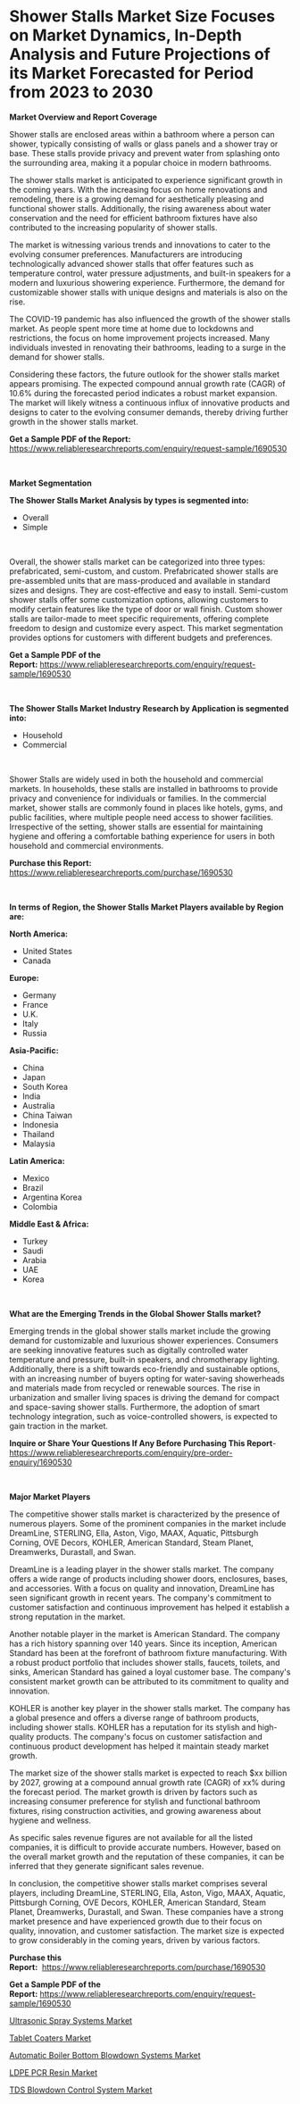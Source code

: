 <p><h1>Shower Stalls Market Size Focuses on Market Dynamics, In-Depth Analysis and Future Projections of its Market Forecasted for Period from 2023 to 2030</h1></p><p><strong>Market Overview and Report Coverage</strong></p>
<p><p>Shower stalls are enclosed areas within a bathroom where a person can shower, typically consisting of walls or glass panels and a shower tray or base. These stalls provide privacy and prevent water from splashing onto the surrounding area, making it a popular choice in modern bathrooms.</p><p>The shower stalls market is anticipated to experience significant growth in the coming years. With the increasing focus on home renovations and remodeling, there is a growing demand for aesthetically pleasing and functional shower stalls. Additionally, the rising awareness about water conservation and the need for efficient bathroom fixtures have also contributed to the increasing popularity of shower stalls.</p><p>The market is witnessing various trends and innovations to cater to the evolving consumer preferences. Manufacturers are introducing technologically advanced shower stalls that offer features such as temperature control, water pressure adjustments, and built-in speakers for a modern and luxurious showering experience. Furthermore, the demand for customizable shower stalls with unique designs and materials is also on the rise.</p><p>The COVID-19 pandemic has also influenced the growth of the shower stalls market. As people spent more time at home due to lockdowns and restrictions, the focus on home improvement projects increased. Many individuals invested in renovating their bathrooms, leading to a surge in the demand for shower stalls.</p><p>Considering these factors, the future outlook for the shower stalls market appears promising. The expected compound annual growth rate (CAGR) of 10.6% during the forecasted period indicates a robust market expansion. The market will likely witness a continuous influx of innovative products and designs to cater to the evolving consumer demands, thereby driving further growth in the shower stalls market.</p></p>
<p><strong>Get a Sample PDF of the Report:</strong> <a href="https://www.reliableresearchreports.com/enquiry/request-sample/1690530">https://www.reliableresearchreports.com/enquiry/request-sample/1690530</a></p>
<p>&nbsp;</p>
<p><strong>Market Segmentation</strong></p>
<p><strong>The Shower Stalls Market Analysis by types is segmented into:</strong></p>
<p><ul><li>Overall</li><li>Simple</li></ul></p>
<p>&nbsp;</p>
<p><p>Overall, the shower stalls market can be categorized into three types: prefabricated, semi-custom, and custom. Prefabricated shower stalls are pre-assembled units that are mass-produced and available in standard sizes and designs. They are cost-effective and easy to install. Semi-custom shower stalls offer some customization options, allowing customers to modify certain features like the type of door or wall finish. Custom shower stalls are tailor-made to meet specific requirements, offering complete freedom to design and customize every aspect. This market segmentation provides options for customers with different budgets and preferences.</p></p>
<p><strong>Get a Sample PDF of the Report:</strong>&nbsp;<a href="https://www.reliableresearchreports.com/enquiry/request-sample/1690530">https://www.reliableresearchreports.com/enquiry/request-sample/1690530</a></p>
<p>&nbsp;</p>
<p><strong>The Shower Stalls Market Industry Research by Application is segmented into:</strong></p>
<p><ul><li>Household</li><li>Commercial</li></ul></p>
<p>&nbsp;</p>
<p><p>Shower Stalls are widely used in both the household and commercial markets. In households, these stalls are installed in bathrooms to provide privacy and convenience for individuals or families. In the commercial market, shower stalls are commonly found in places like hotels, gyms, and public facilities, where multiple people need access to shower facilities. Irrespective of the setting, shower stalls are essential for maintaining hygiene and offering a comfortable bathing experience for users in both household and commercial environments.</p></p>
<p><strong>Purchase this Report:</strong>&nbsp; <a href="https://www.reliableresearchreports.com/purchase/1690530">https://www.reliableresearchreports.com/purchase/1690530</a></p>
<p>&nbsp;</p>
<p><strong>In terms of Region, the Shower Stalls Market Players available by Region are:</strong></p>
<p>
    <p> <strong> North America: </strong>
        <ul>
            <li>United States</li>
            <li>Canada</li>
        </ul>
        </p> 
    <p> <strong> Europe: </strong>
        <ul>
            <li>Germany</li>
            <li>France</li>
            <li>U.K.</li>
            <li>Italy</li>
            <li>Russia</li>
        </ul>
        </p> 
    <p> <strong> Asia-Pacific: </strong>
        <ul>
            <li>China</li>
            <li>Japan</li>
            <li>South Korea</li>
            <li>India</li>
            <li>Australia</li>
            <li>China Taiwan</li>
            <li>Indonesia</li>
            <li>Thailand</li>
            <li>Malaysia</li>
        </ul>
        </p> 
    <p> <strong> Latin America: </strong>
        <ul>
            <li>Mexico</li>
            <li>Brazil</li>
            <li>Argentina Korea</li>
            <li>Colombia</li>
        </ul>
        </p> 
    <p> <strong> Middle East & Africa: </strong>
        <ul>
            <li>Turkey</li>
            <li>Saudi</li>
            <li>Arabia</li>
            <li>UAE</li>
            <li>Korea</li>
        </ul>
    </p>
    </p>
<p>&nbsp;</p>
<p><strong>What are the Emerging Trends in the Global Shower Stalls market?</strong></p>
<p><p>Emerging trends in the global shower stalls market include the growing demand for customizable and luxurious shower experiences. Consumers are seeking innovative features such as digitally controlled water temperature and pressure, built-in speakers, and chromotherapy lighting. Additionally, there is a shift towards eco-friendly and sustainable options, with an increasing number of buyers opting for water-saving showerheads and materials made from recycled or renewable sources. The rise in urbanization and smaller living spaces is driving the demand for compact and space-saving shower stalls. Furthermore, the adoption of smart technology integration, such as voice-controlled showers, is expected to gain traction in the market.</p></p>
<p><strong>Inquire or Share Your Questions If Any Before Purchasing This Report</strong>- <a href="https://www.reliableresearchreports.com/enquiry/pre-order-enquiry/1690530">https://www.reliableresearchreports.com/enquiry/pre-order-enquiry/1690530</a></p>
<p>&nbsp;</p>
<p><strong>Major Market Players</strong></p>
<p><p>The competitive shower stalls market is characterized by the presence of numerous players. Some of the prominent companies in the market include DreamLine, STERLING, Ella, Aston, Vigo, MAAX, Aquatic, Pittsburgh Corning, OVE Decors, KOHLER, American Standard, Steam Planet, Dreamwerks, Durastall, and Swan.</p><p>DreamLine is a leading player in the shower stalls market. The company offers a wide range of products including shower doors, enclosures, bases, and accessories. With a focus on quality and innovation, DreamLine has seen significant growth in recent years. The company's commitment to customer satisfaction and continuous improvement has helped it establish a strong reputation in the market.</p><p>Another notable player in the market is American Standard. The company has a rich history spanning over 140 years. Since its inception, American Standard has been at the forefront of bathroom fixture manufacturing. With a robust product portfolio that includes shower stalls, faucets, toilets, and sinks, American Standard has gained a loyal customer base. The company's consistent market growth can be attributed to its commitment to quality and innovation.</p><p>KOHLER is another key player in the shower stalls market. The company has a global presence and offers a diverse range of bathroom products, including shower stalls. KOHLER has a reputation for its stylish and high-quality products. The company's focus on customer satisfaction and continuous product development has helped it maintain steady market growth.</p><p>The market size of the shower stalls market is expected to reach $xx billion by 2027, growing at a compound annual growth rate (CAGR) of xx% during the forecast period. The market growth is driven by factors such as increasing consumer preference for stylish and functional bathroom fixtures, rising construction activities, and growing awareness about hygiene and wellness.</p><p>As specific sales revenue figures are not available for all the listed companies, it is difficult to provide accurate numbers. However, based on the overall market growth and the reputation of these companies, it can be inferred that they generate significant sales revenue.</p><p>In conclusion, the competitive shower stalls market comprises several players, including DreamLine, STERLING, Ella, Aston, Vigo, MAAX, Aquatic, Pittsburgh Corning, OVE Decors, KOHLER, American Standard, Steam Planet, Dreamwerks, Durastall, and Swan. These companies have a strong market presence and have experienced growth due to their focus on quality, innovation, and customer satisfaction. The market size is expected to grow considerably in the coming years, driven by various factors.</p></p>
<p><strong>Purchase this Report:</strong>&nbsp;&nbsp;<a href="https://www.reliableresearchreports.com/purchase/1690530">https://www.reliableresearchreports.com/purchase/1690530</a></p>
<p></p>
<p><strong>Get a Sample PDF of the Report:</strong>&nbsp;<a href="https://www.reliableresearchreports.com/enquiry/request-sample/1690530">https://www.reliableresearchreports.com/enquiry/request-sample/1690530</a></p>
<p><p><a href="https://medium.com/@ewellklocko/ultrasonic-spray-systems-market-comprehensive-assessment-by-type-application-and-geography-92381098085b">Ultrasonic Spray Systems Market</a></p><p><a href="https://medium.com/@dannyharber1978/tablet-coaters-market-size-market-outlook-and-market-forecast-2023-to-2030-6db46ac238ba">Tablet Coaters Market</a></p><p><a href="https://www.linkedin.com/pulse/automatic-boiler-bottom-blowdown-systems-market-size-growth/">Automatic Boiler Bottom Blowdown Systems Market</a></p><p><a href="https://www.linkedin.com/pulse/ldpe-pcr-resin-market-size-growth-forecast-from-2023-2030/">LDPE PCR Resin Market</a></p><p><a href="https://www.linkedin.com/pulse/tds-blowdown-control-system-market-size-2023-2030-global/">TDS Blowdown Control System Market</a></p></p>